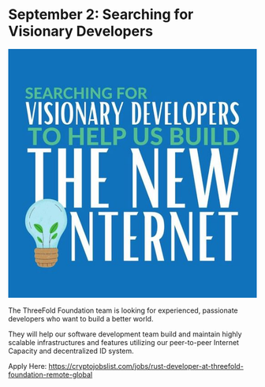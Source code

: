 # September 2: Searching for Visionary Developers

![](img/visionarydevs.jpg)

The ThreeFold Foundation team is looking for experienced, passionate developers who want to build a better world.

They will help our software development team build and maintain highly scalable infrastructures and features utilizing our peer-to-peer Internet Capacity and decentralized ID system.

Apply Here: https://cryptojobslist.com/jobs/rust-developer-at-threefold-foundation-remote-global